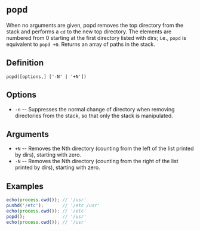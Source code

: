 # `popd`

When no arguments are given, popd removes the top directory from the stack and 
performs a `cd` to the new top directory. The elements are numbered from 0 starting at the 
first directory listed with dirs; i.e., `popd` is equivalent to `popd +0`. Returns an array 
of paths in the stack.

## Definition

    popd([options,] ['-N' | '+N'])

## Options

 - `-n` -- Suppresses the normal change of directory when removing directories from the stack, so that only the stack is manipulated.

## Arguments

 - `+N` -- Removes the Nth directory (counting from the left of the list printed by dirs), starting with zero.
 - `-N` -- Removes the Nth directory (counting from the right of the list printed by dirs), starting with zero.

## Examples

```javascript
echo(process.cwd()); // '/usr'
pushd('/etc');       // '/etc /usr'
echo(process.cwd()); // '/etc'
popd();              // '/usr'
echo(process.cwd()); // '/usr'
```